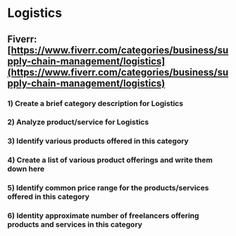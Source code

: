 # Logistics
## Fiverr: [https://www.fiverr.com/categories/business/supply-chain-management/logistics](https://www.fiverr.com/categories/business/supply-chain-management/logistics)
### 1) Create a brief category description for Logistics
### 2) Analyze product/service for Logistics
### 3) Identify various products offered in this category
### 4) Create a list of various product offerings and write them down here
### 5) Identify common price range for the products/services offered in this category
### 6) Identity approximate number of freelancers offering products and services in this category
